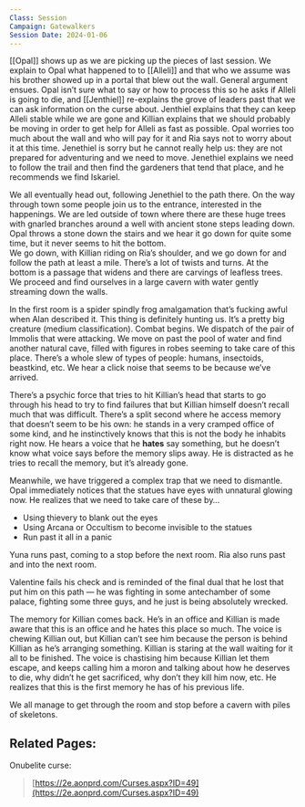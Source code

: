 ```yaml
---
Class: Session
Campaign: Gatewalkers
Session Date: 2024-01-06
---
```

[[Opal]] shows up as we are picking up the pieces of last session. We explain to Opal what happened to to [[Alleli]] and that who we assume was his brother showed up in a portal that blew out the wall. General argument ensues. Opal isn’t sure what to say or how to process this so he asks if Alleli is going to die, and [[Jenthiel]] re-explains the grove of leaders past that we can ask information on the curse about. Jenthiel explains that they can keep Alleli stable while we are gone and Killian explains that we should probably be moving in order to get help for Alleli as fast as possible. Opal worries too much about the wall and who will pay for it and Ria says not to worry about it at this time. Jenethiel is sorry but he cannot really help us: they are not prepared for adventuring and we need to move. Jenethiel explains we need to follow the trail and then find the gardeners that tend that place, and he recommends we find Iskariel.

We all eventually head out, following Jenethiel to the path there. On the way through town some people join us to the entrance, interested in the happenings. We are led outside of town where there are these huge trees with gnarled branches around a well with ancient stone steps leading down. Opal throws a stone down the stairs and we hear it go down for quite some time, but it never seems to hit the bottom.  
We go down, with Killian riding on Ria’s shoulder, and we go down for and follow the path at least a mile. There’s a lot of twists and turns. At the bottom is a passage that widens and there are carvings of leafless trees. We proceed and find ourselves in a large cavern with water gently streaming down the walls.  

In the first room is a spider spindly frog amalgamation that’s fucking awful when Alan described it. This thing is definitely hunting us. It’s a pretty big creature (medium classification). Combat begins. We dispatch of the pair of Immolis that were attacking. We move on past the pool of water and find another natural cave, filled with figures in robes seeming to take care of this place. There’s a whole slew of types of people: humans, insectoids, beastkind, etc. We hear a click noise that seems to be because we’ve arrived.

There’s a psychic force that tries to hit Killian’s head that starts to go through his head to try to find failures that but Killian himself doesn’t recall much that was difficult. There’s a split second where he access memory that doesn’t seem to be his own: he stands in a very cramped office of some kind, and he instinctively knows that this is not the body he inhabits right now. He hears a voice that he **hates** say something, but he doesn’t know what voice says before the memory slips away. He is distracted as he tries to recall the memory, but it’s already gone.

Meanwhile, we have triggered a complex trap that we need to dismantle. Opal immediately notices that the statues have eyes with unnatural glowing now. He realizes that we need to take care of these by…

- Using thievery to blank out the eyes
- Using Arcana or Occultism to become invisible to the statues
- Run past it all in a panic

Yuna runs past, coming to a stop before the next room. Ria also runs past and into the next room.

Valentine fails his check and is reminded of the final dual that he lost that put him on this path — he was fighting in some antechamber of some palace, fighting some three guys, and he just is being absolutely wrecked.

The memory for Killian comes back. He’s in an office and Killian is made aware that this is an office and he hates this place so much. The voice is chewing Killian out, but Killian can’t see him because the person is behind Killian as he’s arranging something. Killian is staring at the wall waiting for it all to be finished. The voice is chastising him because Killian let them escape, and keeps calling him a moron and talking about how he deserves to die, why didn’t he get sacrificed, why don’t they kill him now, etc. He realizes that this is the first memory he has of his previous life.

We all manage to get through the room and stop before a cavern with piles of skeletons.

## Related Pages:
Onubelite curse:
> [https://2e.aonprd.com/Curses.aspx?ID=49](https://2e.aonprd.com/Curses.aspx?ID=49)